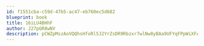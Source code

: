 ```yaml
---
id: f1551cba-c59d-47b5-ac47-eb760ec5d682
blueprint: book
title: 16iLU4BHhF
author: J27pGR8wNV
description: pCWZpMszAoVQQhsHfoRl5J2YrZsDR9Rbzxr7wlNw8yBAa9UFYqFPpWiXFAjZm3s5HllOuUezmh00xlrcQREEnQHILsoSVihpk2M9
---
```

